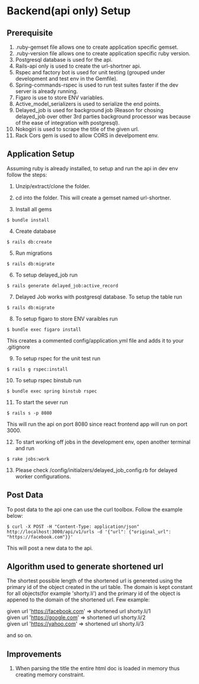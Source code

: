 # Backend(api only) Setup

## Prerequisite
1. .ruby-gemset file allows one to create application specific gemset.
2. .ruby-version file allows one to create application specific ruby version.
3. Postgresql database is used for the api.
4. Rails-api only is used to create the url-shortner api.
5. Rspec and factory bot is used for unit testing (grouped under development and test env in the Gemfile).
6. Spring-commands-rspec is used to run test suites faster if the dev server is already running.
7. Figaro is use to store ENV variables.
8. Active_model_serializers is used to serialize the end points.
9. Delayed_job is used for background job (Reason for chosing delayed_job over other 3rd parties background processor was because of the ease of integration with postgresql).
10. Nokogiri is used to scrape the title of the given url.
11. Rack Cors gem is used to allow CORS in develpoment env.

## Application Setup

Assuming ruby is already installed, to setup and run the api in dev env follow the steps:

1. Unzip/extract/clone the folder.

2. cd into the folder. This will create a gemset named url-shortner.

3. Install all gems 
```
$ bundle install
```
4. Create database
```
$ rails db:create
```
5. Run migrations
```
$ rails db:migrate
```
6. To setup delayed_job run
```
$ rails generate delayed_job:active_record
```
7. Delayed Job works with postgresql database. To setup the table run
```
$ rails db:migrate
```
8. To setup figaro to store ENV varaibles run
```
$ bundle exec figaro install
``` 
This creates a commented config/application.yml file and adds it to your .gitignore

9. To setup rspec for the unit test run
```
$ rails g rspec:install
```
10. To setup rspec binstub run 
```
$ bundle exec spring binstub rspec
```
11. To start the sever run
```
$ rails s -p 8080
```
This will run the api on port 8080 since react frontend app will run on port 3000.

12. To start working off jobs in the development env, open another terminal and run
```
$ rake jobs:work
```
13. Please check /config/initialzers/delayed_job_config.rb for delayed worker configurations.

## Post Data

To post data to the api one can use the curl toolbox. Follow the example below:

```
$ curl -X POST -H "Content-Type: application/json" http://localhost:3000/api/v1/urls -d '{"url": {"original_url": "https://facebook.com"}}'
```
This will post a new data to the api.

## Algorithm used to generate shortened url

The shortest possible length of the shortened url is genereted using the primary id of the object created in the url table. The domain is kept constant for all objects(for example 'shorty.li') and the primary id of the object is appened to the domain of the shortened url. Few example:

given url 'https://facebook.com' => shortened url shorty.li/1  
given url 'https://google.com' => shortened url shorty.li/2  
given url 'https://yahoo.com' => shortened url shorty.li/3

and so on.

##  Improvements

1. When parsing the title the entire html doc is loaded in memory thus creating memory constraint.
 

